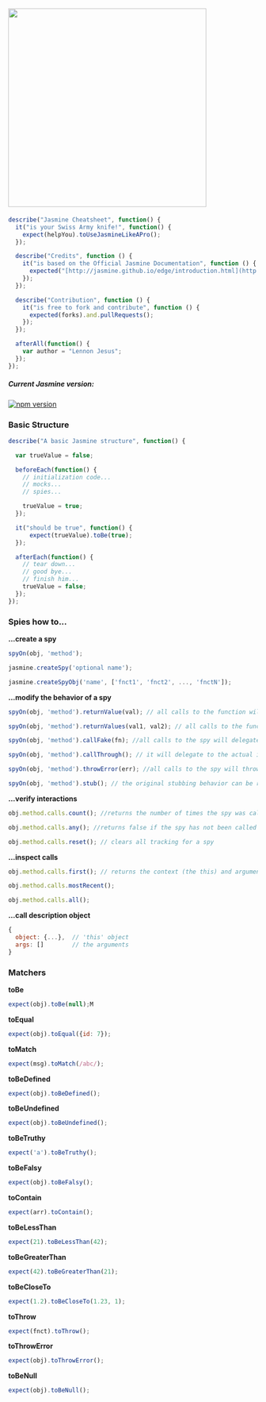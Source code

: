 # [<img src="https://cdn.rawgit.com/lennonjesus/jasmine2-cheatsheet/master/images/jasmine-cheatsheet-logo.svg" width="400px" />](http://jasmine.github.io)


```javascript
describe("Jasmine Cheatsheet", function() {
  it("is your Swiss Army knife!", function() {
    expect(helpYou).toUseJasmineLikeAPro();
  });

  describe("Credits", function () {
    it("is based on the Official Jasmine Documentation", function () {
      expected("[http://jasmine.github.io/edge/introduction.html](http://jasmine.github.io/edge/introduction.html)").shouldBeVisited();
    });
  });

  describe("Contribution", function () {
    it("is free to fork and contribute", function () {
      expected(forks).and.pullRequests();
    });
  });

  afterAll(function() {
    var author = "Lennon Jesus";
  });
});
```

##### Current Jasmine version:
[![npm version](https://badge.fury.io/js/jasmine.svg)](http://badge.fury.io/js/jasmine)

### Basic Structure

```javascript
describe("A basic Jasmine structure", function() {

  var trueValue = false;

  beforeEach(function() {
    // initialization code...
    // mocks...
    // spies...

    trueValue = true;
  });

  it("should be true", function() {
      expect(trueValue).toBe(true);
  });

  afterEach(function() {
    // tear down...
    // good bye...
    // finish him...
    trueValue = false;
  });
});
```

### Spies how to...

**...create a spy**

```javascript
spyOn(obj, 'method');

jasmine.createSpy('optional name');

jasmine.createSpyObj('name', ['fnct1', 'fnct2', ..., 'fnctN']);
```

**...modify the behavior of a spy**

```javascript
spyOn(obj, 'method').returnValue(val); // all calls to the function will return a specific value

spyOn(obj, 'method').returnValues(val1, val2); // all calls to the function will return specific values in order until it reaches the end of the return values list, at which point it will return undefined for all subsequent calls

spyOn(obj, 'method').callFake(fn); //all calls to the spy will delegate to the supplied function

spyOn(obj, 'method').callThrough(); // it will delegate to the actual implementation

spyOn(obj, 'method').throwError(err); //all calls to the spy will throw the specified value as an error

spyOn(obj, 'method').stub(); // the original stubbing behavior can be returned at any time with and.stub
```

**...verify interactions**

```javascript
obj.method.calls.count(); //returns the number of times the spy was called

obj.method.calls.any(); //returns false if the spy has not been called at all, and then true once at least one call happens

obj.method.calls.reset(); // clears all tracking for a spy
```

**...inspect calls**

```javascript
obj.method.calls.first(); // returns the context (the this) and arguments for the first call

obj.method.calls.mostRecent();

obj.method.calls.all();
```


**...call description object**

```javascript
{
  object: {...},  // 'this' object
  args: []        // the arguments
}
```

### Matchers

**toBe**

```javascript
expect(obj).toBe(null);M
```

**toEqual**

```javascript
expect(obj).toEqual({id: 7});
```

**toMatch**

```javascript
expect(msg).toMatch(/abc/);
```

**toBeDefined**

```javascript
expect(obj).toBeDefined();
```

**toBeUndefined**

```javascript
expect(obj).toBeUndefined();
```

**toBeTruthy**

```javascript
expect('a').toBeTruthy();
```

**toBeFalsy**

```javascript
expect(obj).toBeFalsy();
```

**toContain**

```javascript
expect(arr).toContain();
```

**toBeLessThan**

```javascript
expect(21).toBeLessThan(42);
```

**toBeGreaterThan**

```javascript
expect(42).toBeGreaterThan(21);
```

**toBeCloseTo**

```javascript
expect(1.2).toBeCloseTo(1.23, 1);
```

**toThrow**

```javascript
expect(fnct).toThrow();
```

**toThrowError**

```javascript
expect(obj).toThrowError();
```

**toBeNull**

```javascript
expect(obj).toBeNull();
```

